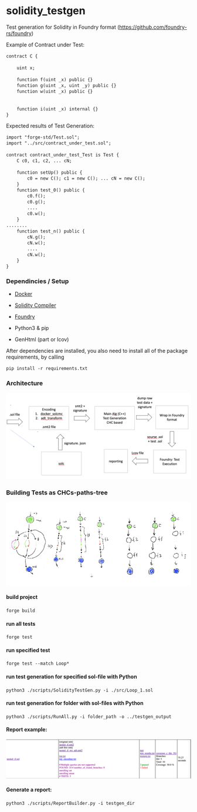 # solidity_testgen

Test generation for Solidity in Foundry format  (https://github.com/foundry-rs/foundry)

Example of Contract under Test:
```
contract C {

    uint x;

	function f(uint _x) public {}
	function g(uint _x, uint _y) public {}
	function w(uint _x) public {}


	function i(uint _x) internal {}
}
```
Expected results of Test Generation:
```
import "forge-std/Test.sol";
import "../src/contract_under_test.sol";

contract contract_under_test_Test is Test {
	C c0, c1, c2, ... cN;

	function setUp() public {
		c0 = new C(); c1 = new C(); ... cN = new C();
	}
	function test_0() public {
		c0.f();
		c0.g();
		....
		c0.w();
	}
........
    function test_n() public {
		cN.g();
		cN.w();
		....
		cN.w();
	}
}
```



### Dependincies / Setup

* [Docker](https://docs.docker.com/engine/install/)

* [Solidity Compiler](https://docs.soliditylang.org/en/latest/installing-solidity.html)

* [Foundry](https://book.getfoundry.sh/getting-started/installation)

* Python3 & pip

* GenHtml (part or lcov)

After dependencies are installed, you also need to install all of the package requirements, by calling
```
pip install -r requirements.txt
```

### Architecture
![img_2.png](img_2.png)

### Building Tests as CHCs-paths-tree
![img_4.png](img_4.png)

#### build project
`forge build`

#### run all tests
`forge test`

#### run specified test
`forge test --match Loop*`

#### run test generation for specified sol-file with Python 
`python3 ./scripts/SolidityTestGen.py -i ./src/Loop_1.sol`

#### run test generation for folder with sol-files with Python
`python3 ./scripts/RunAll.py -i folder_path -o ../testgen_output`

#### Report example:
![img_3.png](img_3.png)

#### Generate a report:
`python3 ./scripts/ReportBuilder.py -i testgen_dir`